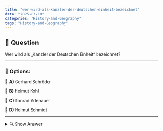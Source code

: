 ```yaml
---
title: "wer-wird-als-kanzler-der-deutschen-einheit-bezeichnet"
date: "2025-03-10"
categories: "History-and-Geography"
tags: "History-and-Geography"
---
```


## 📌 **Question**

Wer wird als „Kanzler der Deutschen Einheit“ bezeichnet?



---

### 📝 **Options:**

🔘 **A)** Gerhard Schröder

🔘 **B)** Helmut Kohl

🔘 **C)** Konrad Adenauer

🔘 **D)** Helmut Schmidt

---

<details>
  <summary>🔍 Show Answer</summary>

  <p>
💡  <b>Correct Answer:</b>  b
  </p>
  <p>
    📖<b>Explanation:</b>
    Der Titel „Kanzler der Deutschen Einheit“ bezieht sich auf den Bundeskanzler, der eine zentrale Rolle bei der Wiedervereinigung Deutschlands spielte. Nach dem Fall der Berliner Mauer 1989 und den anschließenden politischen Prozessen bis zur offiziellen Einheit am 3. Oktober 1990 führte dieser Kanzler die Verhandlungen und Reformen, die Ost- und Westdeutschland zusammenführten. Seine Führungsstärke und sein Engagement waren entscheidend für den erfolgreichen Abschluss dieses historischen Prozesses.
  </p>
</details>
